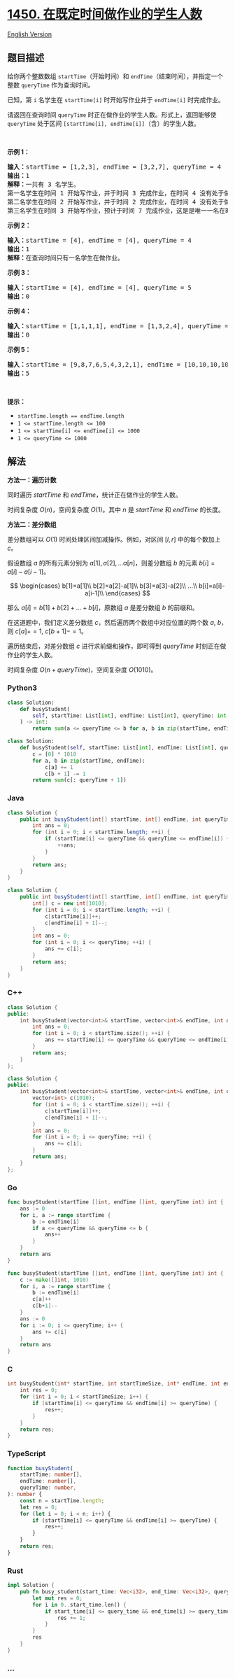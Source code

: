 # [1450. 在既定时间做作业的学生人数](https://leetcode.cn/problems/number-of-students-doing-homework-at-a-given-time)

[English Version](/solution/1400-1499/1450.Number%20of%20Students%20Doing%20Homework%20at%20a%20Given%20Time/README_EN.md)

## 题目描述

<!-- 这里写题目描述 -->

<p>给你两个整数数组 <code>startTime</code>（开始时间）和 <code>endTime</code>（结束时间），并指定一个整数 <code>queryTime</code> 作为查询时间。</p>

<p>已知，第 <code>i</code> 名学生在 <code>startTime[i]</code> 时开始写作业并于 <code>endTime[i]</code> 时完成作业。</p>

<p>请返回在查询时间 <code>queryTime</code> 时正在做作业的学生人数。形式上，返回能够使 <code>queryTime</code> 处于区间 <code>[startTime[i], endTime[i]]</code>（含）的学生人数。</p>

<p>&nbsp;</p>

<p><strong>示例 1：</strong></p>

<pre><strong>输入：</strong>startTime = [1,2,3], endTime = [3,2,7], queryTime = 4
<strong>输出：</strong>1
<strong>解释：</strong>一共有 3 名学生。
第一名学生在时间 1 开始写作业，并于时间 3 完成作业，在时间 4 没有处于做作业的状态。
第二名学生在时间 2 开始写作业，并于时间 2 完成作业，在时间 4 没有处于做作业的状态。
第三名学生在时间 3 开始写作业，预计于时间 7 完成作业，这是是唯一一名在时间 4 时正在做作业的学生。
</pre>

<p><strong>示例 2：</strong></p>

<pre><strong>输入：</strong>startTime = [4], endTime = [4], queryTime = 4
<strong>输出：</strong>1
<strong>解释：</strong>在查询时间只有一名学生在做作业。
</pre>

<p><strong>示例 3：</strong></p>

<pre><strong>输入：</strong>startTime = [4], endTime = [4], queryTime = 5
<strong>输出：</strong>0
</pre>

<p><strong>示例 4：</strong></p>

<pre><strong>输入：</strong>startTime = [1,1,1,1], endTime = [1,3,2,4], queryTime = 7
<strong>输出：</strong>0
</pre>

<p><strong>示例 5：</strong></p>

<pre><strong>输入：</strong>startTime = [9,8,7,6,5,4,3,2,1], endTime = [10,10,10,10,10,10,10,10,10], queryTime = 5
<strong>输出：</strong>5
</pre>

<p>&nbsp;</p>

<p><strong>提示：</strong></p>

<ul>
	<li><code>startTime.length == endTime.length</code></li>
	<li><code>1 &lt;= startTime.length &lt;= 100</code></li>
	<li><code>1 &lt;= startTime[i] &lt;= endTime[i] &lt;= 1000</code></li>
	<li><code>1 &lt;=&nbsp;queryTime &lt;= 1000</code></li>
</ul>

## 解法

<!-- 这里可写通用的实现逻辑 -->

**方法一：遍历计数**

同时遍历 $startTime$ 和 $endTime$，统计正在做作业的学生人数。

时间复杂度 $O(n)$，空间复杂度 $O(1)$。其中 $n$ 是 $startTime$ 和 $endTime$ 的长度。

**方法二：差分数组**

差分数组可以 $O(1)$ 时间处理区间加减操作。例如，对区间 $[l, r]$ 中的每个数加上 $c$。

假设数组 $a$ 的所有元素分别为 $a[1], a[2], ... a[n]$，则差分数组 $b$ 的元素 $b[i]=a[i]-a[i-1]$。

$$
\begin{cases}
b[1]=a[1]\\
b[2]=a[2]-a[1]\\
b[3]=a[3]-a[2]\\
...\\
b[i]=a[i]-a[i-1]\\
\end{cases}
$$

那么 $a[i]=b[1]+b[2]+...+b[i]$，原数组 $a$ 是差分数组 $b$ 的前缀和。

在这道题中，我们定义差分数组 $c$，然后遍历两个数组中对应位置的两个数 $a$, $b$，则 $c[a]+=1$, $c[b+1]-=1$。

遍历结束后，对差分数组 $c$ 进行求前缀和操作，即可得到 $queryTime$ 时刻正在做作业的学生人数。

时间复杂度 $O(n+queryTime)$，空间复杂度 $O(1010)$。

<!-- tabs:start -->

### **Python3**

<!-- 这里可写当前语言的特殊实现逻辑 -->

```python
class Solution:
    def busyStudent(
        self, startTime: List[int], endTime: List[int], queryTime: int
    ) -> int:
        return sum(a <= queryTime <= b for a, b in zip(startTime, endTime))
```

```python
class Solution:
    def busyStudent(self, startTime: List[int], endTime: List[int], queryTime: int) -> int:
        c = [0] * 1010
        for a, b in zip(startTime, endTime):
            c[a] += 1
            c[b + 1] -= 1
        return sum(c[: queryTime + 1])
```

### **Java**

<!-- 这里可写当前语言的特殊实现逻辑 -->

```java
class Solution {
    public int busyStudent(int[] startTime, int[] endTime, int queryTime) {
        int ans = 0;
        for (int i = 0; i < startTime.length; ++i) {
            if (startTime[i] <= queryTime && queryTime <= endTime[i]) {
                ++ans;
            }
        }
        return ans;
    }
}
```

```java
class Solution {
    public int busyStudent(int[] startTime, int[] endTime, int queryTime) {
        int[] c = new int[1010];
        for (int i = 0; i < startTime.length; ++i) {
            c[startTime[i]]++;
            c[endTime[i] + 1]--;
        }
        int ans = 0;
        for (int i = 0; i <= queryTime; ++i) {
            ans += c[i];
        }
        return ans;
    }
}
```

### **C++**

```cpp
class Solution {
public:
    int busyStudent(vector<int>& startTime, vector<int>& endTime, int queryTime) {
        int ans = 0;
        for (int i = 0; i < startTime.size(); ++i) {
            ans += startTime[i] <= queryTime && queryTime <= endTime[i];
        }
        return ans;
    }
};
```

```cpp
class Solution {
public:
    int busyStudent(vector<int>& startTime, vector<int>& endTime, int queryTime) {
        vector<int> c(1010);
        for (int i = 0; i < startTime.size(); ++i) {
            c[startTime[i]]++;
            c[endTime[i] + 1]--;
        }
        int ans = 0;
        for (int i = 0; i <= queryTime; ++i) {
            ans += c[i];
        }
        return ans;
    }
};
```

### **Go**

```go
func busyStudent(startTime []int, endTime []int, queryTime int) int {
	ans := 0
	for i, a := range startTime {
		b := endTime[i]
		if a <= queryTime && queryTime <= b {
			ans++
		}
	}
	return ans
}
```

```go
func busyStudent(startTime []int, endTime []int, queryTime int) int {
	c := make([]int, 1010)
	for i, a := range startTime {
		b := endTime[i]
		c[a]++
		c[b+1]--
	}
	ans := 0
	for i := 0; i <= queryTime; i++ {
		ans += c[i]
	}
	return ans
}
```

### **C**

```c
int busyStudent(int* startTime, int startTimeSize, int* endTime, int endTimeSize, int queryTime) {
    int res = 0;
    for (int i = 0; i < startTimeSize; i++) {
        if (startTime[i] <= queryTime && endTime[i] >= queryTime) {
            res++;
        }
    }
    return res;
}
```

### **TypeScript**

```ts
function busyStudent(
    startTime: number[],
    endTime: number[],
    queryTime: number,
): number {
    const n = startTime.length;
    let res = 0;
    for (let i = 0; i < n; i++) {
        if (startTime[i] <= queryTime && endTime[i] >= queryTime) {
            res++;
        }
    }
    return res;
}
```

### **Rust**

```rust
impl Solution {
    pub fn busy_student(start_time: Vec<i32>, end_time: Vec<i32>, query_time: i32) -> i32 {
        let mut res = 0;
        for i in 0..start_time.len() {
            if start_time[i] <= query_time && end_time[i] >= query_time {
                res += 1;
            }
        }
        res
    }
}
```

### **...**

```

```

<!-- tabs:end -->
